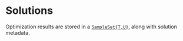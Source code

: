 # Solutions

Optimization results are stored in a [`SampleSet{T,U}`](@ref), along with solution metadata.

